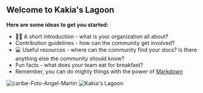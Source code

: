 ## Welcome to Kakia's Lagoon

**Here are some ideas to get you started:**
- 🙋‍♀️ A short introduction - what is your organization all about?
-  Contribution guidelines - how can the community get involved?
-  💻 Useful resources - where can the community find your docs? Is there anything else the community should know?
-  Fun facts - what does your team eat for breakfast?
-  Remember, you can do mighty things with the power of [Markdown](https://docs.github.com/github/writing-on-github/getting-started-with-writing-and-formatting-on-github/basic-writing-and-formatting-syntax)

![caribe-Foto-Angel-Martin](https://github.com/KakiasLagoon/.github/assets/10551558/2bc3a4b2-a1d4-446a-b07f-82f0b9031e12)
![Kakia's Lagoon](https://github.com/KakiasLagoon/.github/assets/10551558/ac3327ec-780c-4f84-af7f-3be042b40143)
